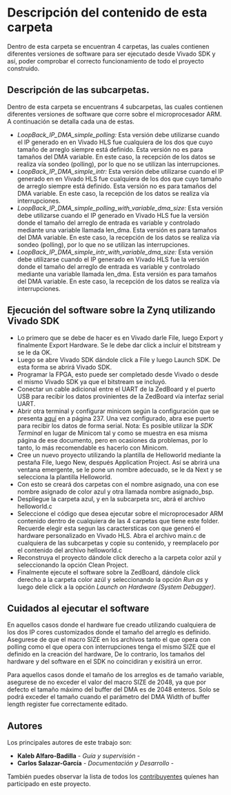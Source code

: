 # Descripción del contenido de esta carpeta

Dentro de esta carpeta se encuentran 4 carpetas, las cuales contienen diferentes versiones de software para ser ejecutado desde Vivado SDK y así, poder comprobar el correcto funcionamiento de todo el proyecto construido.

## Descripción de las subcarpetas.
Dentro de esta carpeta se encuentrans 4 subcarpetas, las cuales contienen diferentes versiones de software que corre sobre el microprocesador ARM. A continuación se detalla cada una de estas.

* *LoopBack_IP_DMA_simple_polling:* Esta versión debe utilizarse cuando el IP generado en en Vivado HLS fue cualquiera de los dos que cuyo tamaño de arreglo siempre está definido. Esta versión no es para tamaños del DMA variable. En este caso, la recepción de los datos se realiza vía sondeo (polling), por lo que no se utilizan las interrupciones.
* *LoopBack_IP_DMA_simple_intr:* Esta versión debe utilizarse cuando el IP generado en en Vivado HLS fue cualquiera de los dos que cuyo tamaño de arreglo siempre está definido. Esta versión no es para tamaños del DMA variable. En este caso, la recepción de los datos se realiza vía interrupciones.
* *LoopBack_IP_DMA_simple_polling_with_variable_dma_size:* Esta versión debe utilizarse cuando el IP generado en Vivado HLS fue la versión donde el tamaño del arreglo de entrada es variable y controlado mediante una variable llamada len_dma. Esta versión  es para tamaños del DMA variable. En este caso, la recepción de los datos se realiza vía sondeo (polling), por lo que no se utilizan las interrupciones.
* *LoopBack_IP_DMA_simple_intr_with_variable_dma_size:* Esta versión debe utilizarse cuando el IP generado en Vivado HLS fue la versión donde el tamaño del arreglo de entrada es variable y controlado mediante una variable llamada len_dma. Esta versión  es para tamaños del DMA variable. En este caso, la recepción de los datos se realiza vía interrupciones.

## Ejecución del software sobre la Zynq utilizando Vivado SDK

* Lo primero que se debe de hacer es en Vivado darle File, luego Export y finalmente Export Hardware. Se le debe dar click a incluir el bitstream y se le da OK.
* Luego se abre Vivado SDK dándole click a File y luego Launch SDK. De esta forma se abrirá Vivado SDK.
* Programar la FPGA, esto puede ser completado desde Vivado o desde el mismo Vivado SDK ya que el bitstream se incluyó.
* Conectar un cable adicional entre el UART de la ZedBoard y el puerto USB para recibir los datos provinientes de la ZedBoard vía interfaz serial UART.
* Abrir otra terminal y configurar minicom según la configuración que se presenta [aquí](https://www.xilinx.com/support/documentation/sw_manuals/xilinx2018_3/ug871-vivado-high-level-synthesis-tutorial.pdf) en a página 237. Una vez configurado, abra ese puerto para recibir los datos de forma serial. Nota: Es posible utilizar la *SDK Terminal* en lugar de Minicom tal y como se muestra en esa misma página de ese documento, pero en ocasiones da problemas, por lo tanto, lo más recomendable es hacerlo con Minicom.
* Cree un nuevo proyecto utilizando la plantilla de Helloworld mediante la pestaña File, luego New, después Application Project. Así se abrirá una ventana emergente, se le pone un nombre adecuado, se le da Next y se selecciona la plantilla Helloworld.
* Con esto se creará dos carpetas con el nombre asignado, una con ese nombre asignado de color azul y otra llamada nombre asignado_bsp.
* Despliegue la carpeta azul, y en la subcarpeta src, abrá el archivo helloworld.c
* Seleccione el código que desea ejecutar sobre el microprocesador ARM contenido dentro de cualquiera de las 4 carpetas que tiene este folder. Recuerde elegir esta segun las caractersticas con que generó el hardware personalizado en Vivado HLS. Abra el archivo main.c de cualquiera de las subcarpetas y copie su contenido, y reemplacelo por el contenido del archivo helloworld.c
* Reconstruya el proyecto dándole click derecho a la carpeta color azúl y seleccionando la opción Clean Project.
* Finalmente ejecute el software sobre la ZedBoard, dándole click derecho a la  carpeta color azúl y seleccionando la opción *Run as* y luego dele click a la opción *Launch on Hardware (System Debugger)*.

## Cuidados al ejecutar el software

En aquellos casos donde el hardware fue creado utilizando cualquiera de los dos IP cores customizados donde el tamaño del arreglo es definido. Asegurese de que el macro SIZE en los archivos tanto el que opera con polling como el que opera con interrupciones tenga el mismo SIZE que el definido en la creación del hardware, De lo contrario, los tamaños del hardware y del software en el SDK no coincidiran y exisitirá un error.

Para aquellos casos donde el tamaño de los arreglos es de tamaño variable, asegurese de no exceder el valor del macro SIZE de 2048, ya que por defecto el tamaño máximo del buffer del DMA es de 2048 enteros. Solo se podrá exceder el tamaño cuando el parámetro del DMA Width of buffer length register  fue correctamente editado.

## Autores

Los principales autores de este trabajo son:

* **Kaleb Alfaro-Badilla** - *Guía y supervisión* - 
* **Carlos Salazar-García** - *Documentación y Desarrollo* -

También puedes observar la lista de todos los [contribuyentes](https://github.com/cadriansalazarg/InterfacesZynq/contributors) quíenes han participado en este proyecto. 
